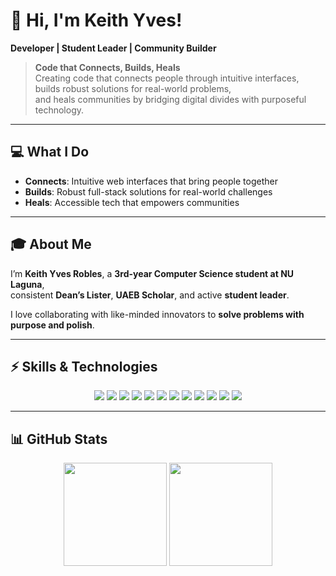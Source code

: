 # 👋 Hi, I'm Keith Yves!
**Developer | Student Leader | Community Builder**

> **Code that Connects, Builds, Heals**  
> Creating code that connects people through intuitive interfaces, builds robust solutions for real-world problems,  
> and heals communities by bridging digital divides with purposeful technology.

---

## 💻 What I Do
- **Connects**: Intuitive web interfaces that bring people together  
- **Builds**: Robust full-stack solutions for real-world challenges  
- **Heals**: Accessible tech that empowers communities  

---

## 🎓 About Me
I’m **Keith Yves Robles**, a **3rd-year Computer Science student at NU Laguna**,  
consistent **Dean’s Lister**, **UAEB Scholar**, and active **student leader**.  

I love collaborating with like-minded innovators to **solve problems with purpose and polish**.  

---

## ⚡ Skills & Technologies
<p align="center">
  <img src="https://img.shields.io/badge/HTML5-E34F26?style=for-the-badge&logo=html5&logoColor=white" />
  <img src="https://img.shields.io/badge/CSS3-1572B6?style=for-the-badge&logo=css3&logoColor=white" />
  <img src="https://img.shields.io/badge/JavaScript-F7DF1E?style=for-the-badge&logo=javascript&logoColor=black" />
  <img src="https://img.shields.io/badge/Node.js-339933?style=for-the-badge&logo=nodedotjs&logoColor=white" />
  <img src="https://img.shields.io/badge/PHP-777BB4?style=for-the-badge&logo=php&logoColor=white" />
  <img src="https://img.shields.io/badge/Python-3776AB?style=for-the-badge&logo=python&logoColor=white" />
  <img src="https://img.shields.io/badge/TailwindCSS-38B2AC?style=for-the-badge&logo=tailwind-css&logoColor=white" />
  <img src="https://img.shields.io/badge/C++-00599C?style=for-the-badge&logo=cplusplus&logoColor=white" />
  <img src="https://img.shields.io/badge/Unity-100000?style=for-the-badge&logo=unity&logoColor=white" />
  <img src="https://img.shields.io/badge/Git-F05032?style=for-the-badge&logo=git&logoColor=white" />
  <img src="https://img.shields.io/badge/GitHub-181717?style=for-the-badge&logo=github&logoColor=white" />
  <img src="https://img.shields.io/badge/Scratch-4D97FF?style=for-the-badge&logo=scratch&logoColor=white" />
</p>

---

## 📊 GitHub Stats
<p align="center">
  <img src="https://github-readme-stats.vercel.app/api?username=KeithYves08&show_icons=true&theme=radical" height="165" />
  <img src="https://github-readme-stats.vercel.app/api/top-langs/?username=KeithYves08&layout=compact&theme=radical" height="165" />
</p>
